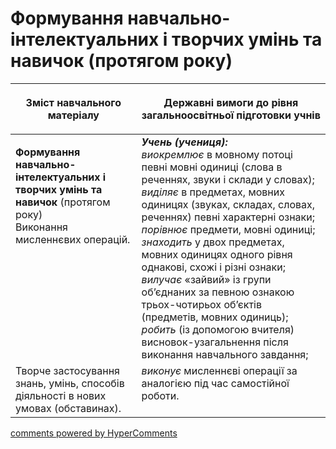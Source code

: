 <div id="hypercomments_widget" class="js-hypercomments-widget invisible"></div>

# Формування навчально-інтелектуальних і творчих умінь та навичок (протягом року) 

<table>
<thead>
  <tr>
    <th width="40%" align="center"><p>Зміст навчального матеріалу</p></td>
    <th width="60%" align="center"><p>Державні вимоги до рівня загальноосвітньої підготовки учнів</p></td>
  </tr>
</thead>
<tbody>
  <tr>
    <td width="40%" style="vertical-align:top !important;">
    <p><b>Формування навчально-інтелектуальних і творчих умінь та навичок</b> (протягом року)<br>
Виконання мисленнєвих операцій.</td>
    <td width="60%" style="vertical-align:top !important;">
<i><b>Учень (учениця):</b></i><br>
<i>виокремлює</i> в мовному потоці певні мовні одиниці (слова в реченнях, звуки і склади у словах); <i>виділяє</i> в предметах, мовних одиницях (звуках, складах, словах, реченнях) певні характерні ознаки; <i>порівнює</i> предмети, мовні одиниці; <i>знаходить</i> у двох предметах, мовних одиницях одного рівня однакові, схожі і різні ознаки; <i>вилучає</i> «зайвий» із групи об’єднаних за певною ознакою трьох-чотирьох об’єктів (предметів, мовних одиниць); <i>робить</i> (із допомогою вчителя) висновок-узагальнення після виконання навчального завдання;</td>
  </tr>
  <tr>
    <td width="40%" style="vertical-align:top !important;">
Творче застосування знань, умінь, способів діяльності в нових умовах (обставинах).</td>
    <td width="60%" style="vertical-align:top !important;">
<i>виконує</i> мисленнєві операції за аналогією під час самостійної роботи.</td>
  </tr>
</tbody>
</table>

<div class="js-hypercomments-container">
<a href="http://hypercomments.com" class="hc-link" title="comments widget">comments powered by HyperComments</a>
</div>